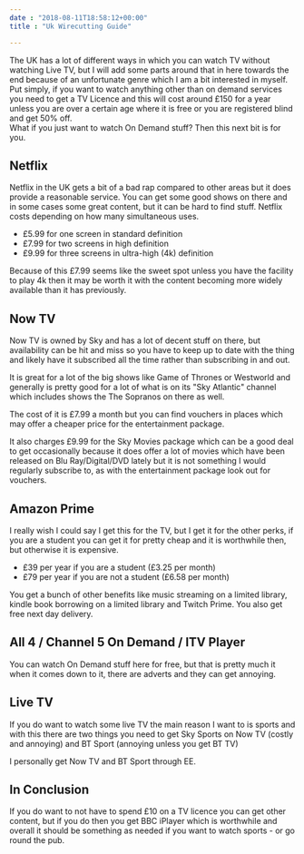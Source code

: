 ```yaml
---
date : "2018-08-11T18:58:12+00:00"
title : "Uk Wirecutting Guide"

---
```

The UK has a lot of different ways in which you can watch TV without watching Live TV, but I will add some parts around that in here towards the end because of an unfortunate genre which I am a bit interested in myself.  
Put simply, if you want to watch anything other than on demand services you need to get a TV Licence and this will cost around £150 for a year unless you are over a certain age where it is free or you are registered blind and get 50% off.  
What if you just want to watch On Demand stuff? Then this next bit is for you.

## Netflix

Netflix in the UK gets a bit of a bad rap compared to other areas but it does provide a reasonable service.  You can get some good shows on there and in some cases some great content, but it can be hard to find stuff.  Netflix costs depending on how many simultaneous uses.

* £5.99 for one screen in standard definition
* £7.99 for two screens in high definition
* £9.99 for three screens in ultra-high (4k) definition

Because of this £7.99 seems like the sweet spot unless you have the facility to play 4k then it may be worth it with the content becoming more widely available than it has previously.  

## Now TV

Now TV is owned by Sky and has a lot of decent stuff on there, but availability can be hit and miss so you have to keep up to date with the thing and likely have it subscribed all the time rather than subscribing in and out.  

It is great for a lot of the big shows like Game of Thrones or Westworld and generally is pretty good for a lot of what is on its "Sky Atlantic" channel which includes shows the The Sopranos on there as well.  

The cost of it is £7.99 a month but you can find vouchers in places which may offer a cheaper price for the entertainment package.

It also charges £9.99 for the Sky Movies package which can be a good deal to get occasionally because it does offer a lot of movies which have been released on Blu Ray/Digital/DVD lately but it is not something I would regularly subscribe to, as with the entertainment package look out for vouchers.

## Amazon Prime

I really wish I could say I get this for the TV, but I get it for the other perks, if you are a student you can get it for pretty cheap and it is worthwhile then, but otherwise it is expensive.

* £39 per year if you are a student (£3.25 per month)
* £79 per year if you are not a student (£6.58 per month)

You get a bunch of other benefits like music streaming on a limited library, kindle book borrowing on a limited library and Twitch Prime.  You also get free next day delivery.

## All 4 / Channel 5 On Demand / ITV Player

You can watch On Demand stuff here for free, but that is pretty much it when it comes down to it, there are adverts and they can get annoying.

## Live TV

If you do want to watch some live TV the main reason I want to is sports and with this there are two things you need to get Sky Sports on Now TV (costly and annoying) and BT Sport (annoying unless you get BT TV) 

I personally get Now TV and BT Sport through EE.

## In Conclusion

If you do want to not have to spend £10 on a TV licence you can get other content, but if you do then you get BBC iPlayer which is worthwhile and overall it should be something as needed if you want to watch sports - or go round the pub.